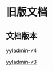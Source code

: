 # 旧版文档

## 文档版本

[yyladmin-v4](https://docv4.yyladmin.top/)

[yyladmin-v3](https://docv3.yyladmin.top/)
